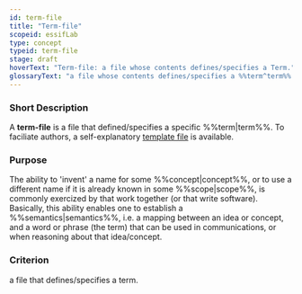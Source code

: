 ```yaml
---
id: term-file
title: "Term-file"
scopeid: essifLab
type: concept
typeid: term-file
stage: draft
hoverText: "Term-file: a file whose contents defines/specifies a Term."
glossaryText: "a file whose contents defines/specifies a %%term^term%%."
---
```


### Short Description
A **term-file** is a file that defined/specifies a specific %%term|term%%. To faciliate authors, a self-explanatory [template file](/terminology-engine-v1-templates/term-file.md) is available.

### Purpose
The ability to 'invent' a name for some %%concept|concept%%, or to use a different name if it is already known in some %%scope|scope%%, is commonly exercized by that work together (or that write software). Basically, this ability enables one to establish a %%semantics|semantics%%, i.e. a mapping between an idea or concept, and a word or phrase (the term) that can be used in communications, or when reasoning about that idea/concept.

### Criterion
a file that defines/specifies a term.
